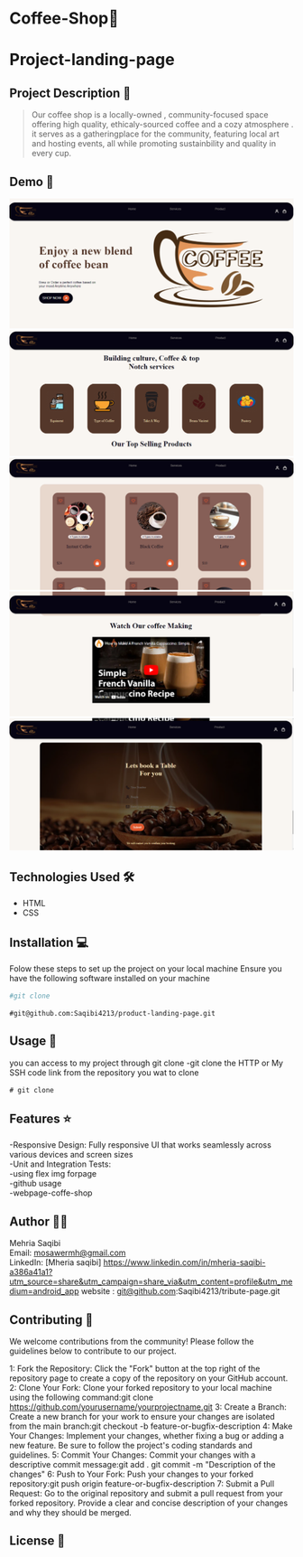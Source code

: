 # Coffee-Shop🚀
# Project-landing-page

## Project Description 📝

> Our coffee shop is a locally-owned , community-focused space offering high quality, ethicaly-sourced coffee and a cozy atmosphere . it serves as a gatheringplace for the community, featuring local art and hosting events, all while promoting sustainbility and quality in every cup.

## Demo 📸

![Demo](./images/Screenshot%20(5).png )
![Demo](./images/Screenshot%20(6).png)
![Demo](./images/Screenshot%20(7).png)
![Demo](./images/Screenshot%20(8).png)
![Demo](./images/Screenshot%20(9).png)
## Technologies Used 🛠️
 
- HTML
- CSS

## Installation 💻

Folow these steps to set up the project on your local machine 
Ensure you have the following software installed on your machine

```bash
#git clone
```
```
#git@github.com:Saqibi4213/product-landing-page.git
```

## Usage 🎯

you can access to my project through git clone 
-git clone the HTTP or My SSH code link from the repository you wat to clone 

``` 
# git clone
```


## Features ⭐
 -Responsive Design: Fully responsive UI that works seamlessly across various devices and screen sizes
 <br />
 -Unit and Integration Tests:
 <br />
 -using flex img forpage 
 <br />
 -github usage
 <br />
 -webpage-coffe-shop

## Author 👩‍💻
 
Mehria Saqibi 
 <br>
 Email: mosawermh@gmail.com
 <br>
 LinkedIn: [Mheria saqibi] https://www.linkedin.com/in/mheria-saqibi-a386a41a1?utm_source=share&utm_campaign=share_via&utm_content=profile&utm_medium=android_app
website : git@github.com:Saqibi4213/tribute-page.git
## Contributing 🤝

We welcome contributions from the community! Please follow the guidelines below to contribute to our project.

1: Fork the Repository: Click the "Fork" button at the top right of the repository page to create a copy of the repository on your GitHub account.
2: Clone Your Fork: Clone your forked repository to your local machine using the following command:git clone https://github.com/yourusername/yourprojectname.git
3: Create a Branch: Create a new branch for your work to ensure your changes are isolated from the main branch:git checkout -b feature-or-bugfix-description
4: Make Your Changes: Implement your changes, whether fixing a bug or adding a new feature. Be sure to follow the project's coding standards and guidelines.
5: Commit Your Changes: Commit your changes with a descriptive commit message:git add .
git commit -m "Description of the changes"
6: Push to Your Fork: Push your changes to your forked repository:git push origin feature-or-bugfix-description
7: Submit a Pull Request: Go to the original repository and submit a pull request from your forked repository. Provide a clear and concise description of your changes and why they should be merged.

## License 📜
